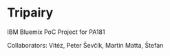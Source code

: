 # Tripairy
IBM Bluemix PoC Project for PA181

Collaborators:
Vitéz, Peter
Ševčík, Martin
Matta, Štefan
